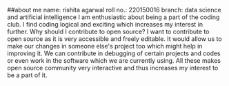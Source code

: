 ##about me
name: rishita agarwal
roll no.: 220150016
branch: data science and artificial intelligence
I am enthusiastic about being a part of the coding club. I find coding logical and exciting which increases my interest in further.
Why should I contribute to open source?
I want to contribute to open source as it is very accessible and freely editable. It would allow us to make our changes in someone else's project too which might help in improving it. We can contribute in debugging of certain projects and codes or even work in the software which we are currently using. All these makes open source community very interactive and thus increases my interest to be a part of it.